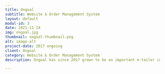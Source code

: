 ```yaml
---
title: Ongoal
subtitle: Website & Order Management System
layout: default
modal-id: 3
date: 2021-11-14
img: ongoal.jpg
thumbnail: ongoal-thumbnail.png
alt: image-alt
project-date: 2017 ongoing
client: Ongoal
category: Website & Order Management System
description: Ongoal has since 2017 grown to be an important e-tailer in the sporting goods space.

---
```

